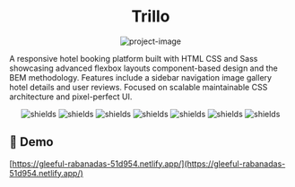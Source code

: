 <h1 align="center" id="title">Trillo</h1>

<p align="center"><img src="https://socialify.git.ci/PiyushYadv/Trillo/image?font=Inter&amp;language=1&amp;name=1&amp;owner=1&amp;pattern=Plus&amp;stargazers=1&amp;theme=Dark" alt="project-image"></p>

<p id="description">A responsive hotel booking platform built with HTML CSS and Sass showcasing advanced flexbox layouts component-based design and the BEM methodology. Features include a sidebar navigation image gallery hotel details and user reviews. Focused on scalable maintainable CSS architecture and pixel-perfect UI.</p>

<p align="center"><img src="https://img.shields.io/badge/HTML5-E34F26?logo=html5&amp;logoColor=white" alt="shields"> <img src="https://img.shields.io/badge/CSS3-1572B6?logo=css3&amp;logoColor=white" alt="shields"> <img src="https://img.shields.io/badge/Sass-CC6699?logo=sass&amp;logoColor=white" alt="shields"> <img src="https://img.shields.io/badge/Status-Demo%20Project-blue" alt="shields"> <img src="https://img.shields.io/badge/Responsive-Yes-brightgreen" alt="shields"> <img src="https://img.shields.io/badge/Git-F05032?logo=git&amp;logoColor=white" alt="shields"> <img src="https://img.shields.io/badge/VS%20Code-007ACC?logo=visualstudiocode&amp;logoColor=white" alt="shields"></p>

<h2>🚀 Demo</h2>

[https://gleeful-rabanadas-51d954.netlify.app/](https://gleeful-rabanadas-51d954.netlify.app/)
